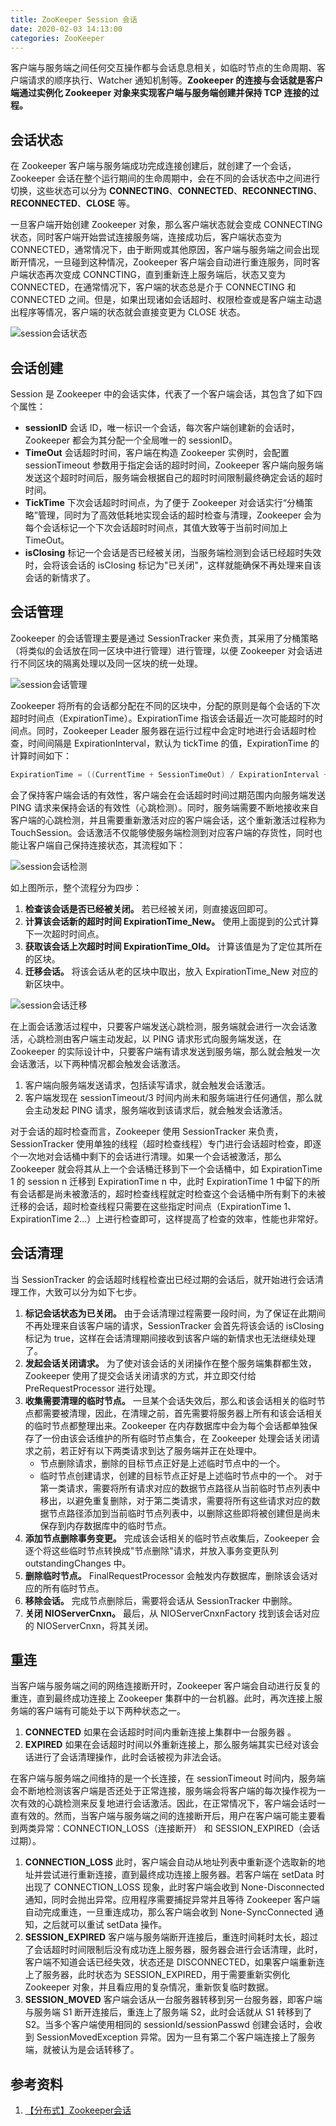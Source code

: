 ```yaml
---
title: ZooKeeper Session 会话
date: 2020-02-03 14:13:00
categories: ZooKeeper
---
```

客户端与服务端之间任何交互操作都与会话息息相关，如临时节点的生命周期、客户端请求的顺序执行、Watcher 通知机制等。**Zookeeper 的连接与会话就是客户端通过实例化 Zookeeper 对象来实现客户端与服务端创建并保持 TCP 连接的过程。**

## 会话状态
在 Zookeeper 客户端与服务端成功完成连接创建后，就创建了一个会话，Zookeeper 会话在整个运行期间的生命周期中，会在不同的会话状态中之间进行切换，这些状态可以分为 **CONNECTING**、**CONNECTED**、**RECONNECTING**、**RECONNECTED**、**CLOSE** 等。

一旦客户端开始创建 Zookeeper 对象，那么客户端状态就会变成 CONNECTING 状态，同时客户端开始尝试连接服务端，连接成功后，客户端状态变为 CONNECTED，通常情况下，由于断网或其他原因，客户端与服务端之间会出现断开情况，一旦碰到这种情况，Zookeeper 客户端会自动进行重连服务，同时客户端状态再次变成 CONNCTING，直到重新连上服务端后，状态又变为 CONNECTED，在通常情况下，客户端的状态总是介于 CONNECTING 和 CONNECTED 之间。但是，如果出现诸如会话超时、权限检查或是客户端主动退出程序等情况，客户端的状态就会直接变更为 CLOSE 状态。

![session会话状态](/images/zookeeper/session会话状态.png)

## 会话创建
Session 是 Zookeeper 中的会话实体，代表了一个客户端会话，其包含了如下四个属性：
* **sessionID** 会话 ID，唯一标识一个会话，每次客户端创建新的会话时，Zookeeper 都会为其分配一个全局唯一的 sessionID。
* **TimeOut** 会话超时时间，客户端在构造 Zookeeper 实例时，会配置 sessionTimeout 参数用于指定会话的超时时间，Zookeeper 客户端向服务端发送这个超时时间后，服务端会根据自己的超时时间限制最终确定会话的超时时间。
* **TickTime** 下次会话超时时间点，为了便于 Zookeeper 对会话实行“分桶策略”管理，同时为了高效低耗地实现会话的超时检查与清理，Zookeeper 会为每个会话标记一个下次会话超时时间点，其值大致等于当前时间加上 TimeOut。
* **isClosing** 标记一个会话是否已经被关闭，当服务端检测到会话已经超时失效时，会将该会话的 isClosing 标记为"已关闭"，这样就能确保不再处理来自该会话的新情求了。

## 会话管理
Zookeeper 的会话管理主要是通过 SessionTracker 来负责，其采用了分桶策略（将类似的会话放在同一区块中进行管理）进行管理，以便 Zookeeper 对会话进行不同区块的隔离处理以及同一区块的统一处理。

![session会话管理](/images/zookeeper/session会话管理.png)

Zookeeper 将所有的会话都分配在不同的区块中，分配的原则是每个会话的下次超时时间点（ExpirationTime）。ExpirationTime 指该会话最近一次可能超时的时间点。同时，Zookeeper Leader 服务器在运行过程中会定时地进行会话超时检查，时间间隔是 ExpirationInterval，默认为 tickTime 的值，ExpirationTime 的计算时间如下：
```java
ExpirationTime = ((CurrentTime + SessionTimeOut) / ExpirationInterval + 1) * ExpirationInterval
```

会了保持客户端会话的有效性，客户端会在会话超时时间过期范围内向服务端发送 PING 请求来保持会话的有效性（心跳检测）。同时，服务端需要不断地接收来自客户端的心跳检测，并且需要重新激活对应的客户端会话，这个重新激活过程称为 TouchSession。会话激活不仅能够使服务端检测到对应客户端的存货性，同时也能让客户端自己保持连接状态，其流程如下：

![session会话检测](/images/zookeeper/session会话检测.png)

如上图所示，整个流程分为四步：
1. **检查该会话是否已经被关闭。** 若已经被关闭，则直接返回即可。
2. **计算该会话新的超时时间 ExpirationTime_New。** 使用上面提到的公式计算下一次超时时间点。
3. **获取该会话上次超时时间 ExpirationTime_Old。** 计算该值是为了定位其所在的区块。
4. **迁移会话。** 将该会话从老的区块中取出，放入 ExpirationTime_New 对应的新区块中。

![session会话迁移](/images/zookeeper/session会话迁移.png)

在上面会话激活过程中，只要客户端发送心跳检测，服务端就会进行一次会话激活，心跳检测由客户端主动发起，以 PING 请求形式向服务端发送，在 Zookeeper 的实际设计中，只要客户端有请求发送到服务端，那么就会触发一次会话激活，以下两种情况都会触发会话激活。
1. 客户端向服务端发送请求，包括读写请求，就会触发会话激活。
2. 客户端发现在 sessionTimeout/3 时间内尚未和服务端进行任何通信，那么就会主动发起 PING 请求，服务端收到该请求后，就会触发会话激活。

对于会话的超时检查而言，Zookeeper 使用 SessionTracker 来负责，SessionTracker 使用单独的线程（超时检查线程）专门进行会话超时检查，即逐个一次地对会话桶中剩下的会话进行清理。如果一个会话被激活，那么 Zookeeper 就会将其从上一个会话桶迁移到下一个会话桶中，如 ExpirationTime 1 的 session n 迁移到 ExpirationTime n 中，此时 ExpirationTime 1 中留下的所有会话都是尚未被激活的，超时检查线程就定时检查这个会话桶中所有剩下的未被迁移的会话，超时检查线程只需要在这些指定时间点（ExpirationTime 1、ExpirationTime 2...）上进行检查即可，这样提高了检查的效率，性能也非常好。

## 会话清理
当 SessionTracker 的会话超时线程检查出已经过期的会话后，就开始进行会话清理工作，大致可以分为如下七步。
1. **标记会话状态为已关闭。** 由于会话清理过程需要一段时间，为了保证在此期间不再处理来自该客户端的请求，SessionTracker 会首先将该会话的 isClosing 标记为 true，这样在会话清理期间接收到该客户端的新情求也无法继续处理了。
2. **发起会话关闭请求。** 为了使对该会话的关闭操作在整个服务端集群都生效，Zookeeper 使用了提交会话关闭请求的方式，并立即交付给 PreRequestProcessor 进行处理。
3. **收集需要清理的临时节点。** 一旦某个会话失效后，那么和该会话相关的临时节点都需要被清理，因此，在清理之前，首先需要将服务器上所有和该会话相关的临时节点都整理出来。Zookeeper 在内存数据库中会为每个会话都单独保存了一份由该会话维护的所有临时节点集合，在 Zookeeper 处理会话关闭请求之前，若正好有以下两类请求到达了服务端并正在处理中。
    * 节点删除请求，删除的目标节点正好是上述临时节点中的一个。
    * 临时节点创建请求，创建的目标节点正好是上述临时节点中的一个。
    对于第一类请求，需要将所有请求对应的数据节点路径从当前临时节点列表中移出，以避免重复删除，对于第二类请求，需要将所有这些请求对应的数据节点路径添加到当前临时节点列表中，以删除这些即将被创建但是尚未保存到内存数据库中的临时节点。
4. **添加节点删除事务变更。** 完成该会话相关的临时节点收集后，Zookeeper 会逐个将这些临时节点转换成"节点删除"请求，并放入事务变更队列 outstandingChanges 中。
5. **删除临时节点。** FinalRequestProcessor 会触发内存数据库，删除该会话对应的所有临时节点。
6. **移除会话。** 完成节点删除后，需要将会话从 SessionTracker 中删除。
7. **关闭 NIOServerCnxn。** 最后，从 NIOServerCnxnFactory 找到该会话对应的 NIOServerCnxn，将其关闭。

## 重连
当客户端与服务端之间的网络连接断开时，Zookeeper 客户端会自动进行反复的重连，直到最终成功连接上 Zookeeper 集群中的一台机器。此时，再次连接上服务端的客户端有可能处于以下两种状态之一。
1. **CONNECTED** 如果在会话超时时间内重新连接上集群中一台服务器 。
2. **EXPIRED** 如果在会话超时时间以外重新连接上，那么服务端其实已经对该会话进行了会话清理操作，此时会话被视为非法会话。

在客户端与服务端之间维持的是一个长连接，在 sessionTimeout 时间内，服务端会不断地检测该客户端是否还处于正常连接，服务端会将客户端的每次操作视为一次有效的心跳检测来反复地进行会话激活。因此，在正常情况下，客户端会话时一直有效的。然而，当客户端与服务端之间的连接断开后，用户在客户端可能主要看到两类异常：CONNECTION_LOSS（连接断开） 和 SESSION_EXPIRED（会话过期）。
1. **CONNECTION_LOSS** 此时，客户端会自动从地址列表中重新逐个选取新的地址并尝试进行重新连接，直到最终成功连接上服务器。若客户端在 setData 时出现了 CONNECTION_LOSS 现象，此时客户端会收到 None-Disconnected 通知，同时会抛出异常。应用程序需要捕捉异常并且等待 Zookeeper 客户端自动完成重连，一旦重连成功，那么客户端会收到 None-SyncConnected 通知，之后就可以重试 setData 操作。
2. **SESSION_EXPIRED** 客户端与服务端断开连接后，重连时间耗时太长，超过了会话超时时间限制后没有成功连上服务器，服务器会进行会话清理，此时，客户端不知道会话已经失效，状态还是 DISCONNECTED，如果客户端重新连上了服务器，此时状态为 SESSION_EXPIRED，用于需要重新实例化 Zookeeper 对象，并且看应用的复杂情况，重新恢复临时数据。
3. **SESSION_MOVED** 客户端会话从一台服务器转移到另一台服务器，即客户端与服务端 S1 断开连接后，重连上了服务端 S2，此时会话就从 S1 转移到了 S2。当多个客户端使用相同的 sessionId/sessionPasswd 创建会话时，会收到 SessionMovedException 异常。因为一旦有第二个客户端连接上了服务端，就被认为是会话转移了。

## 参考资料
1. [【分布式】Zookeeper会话](https://www.cnblogs.com/leesf456/p/6103870.html)








